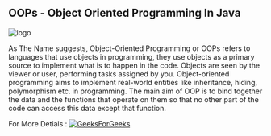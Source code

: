 ## OOPs - Object Oriented Programming In Java

![logo](https://media.geeksforgeeks.org/wp-content/uploads/20230712121524/Object-Oriented-Programming-(OOPs)-Concept-in-Java.webp)

<p>
As The Name suggests, Object-Oriented Programming or OOPs refers to languages that use objects in programming, they use objects as a primary source to implement what is to happen in the code. Objects are seen by the viewer or user, performing tasks assigned by you. Object-oriented programming aims to implement real-world entities like inheritance, hiding, polymorphism etc. in programming. The main aim of OOP is to bind together the data and the functions that operate on them so that no other part of the code can access this data except that function.</p>

For More Detials :
[![GeeksForGeeks](https://img.shields.io/badge/GeeksforGeeks-gray?style=for-the-badge&logo=geeksforgeeks&logoColor=35914c)](https://www.geeksforgeeks.org/object-oriented-programming-oops-concept-in-java/amp/)
